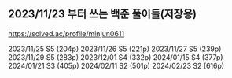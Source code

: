 ## 2023/11/23 부터 쓰는 백준 풀이들(저장용)
https://solved.ac/profile/minjun0611

2023/11/25 S5 (204p)
2023/11/26 S5 (221p)
2023/11/27 S5 (239p)
2023/11/29 S5 (283p)
2023/12/01 S4 (332p)
2024/01/15 S4 (377p)
2024/01/21 S3 (405p)
2024/02/11 S2 (501p)
2024/02/23 S2 (616p)
